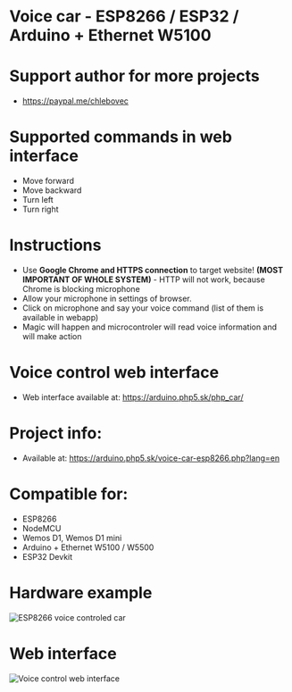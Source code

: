 # Voice car - ESP8266 / ESP32 / Arduino + Ethernet W5100

# Support author for more projects
* https://paypal.me/chlebovec

# Supported commands in web interface
* Move forward
* Move backward
* Turn left
* Turn right

# Instructions
* Use **Google Chrome and HTTPS connection** to target website! **(MOST IMPORTANT OF WHOLE SYSTEM)** - HTTP will not work, because Chrome is blocking microphone
* Allow your microphone in settings of browser.
* Click on microphone and say your voice command (list of them is available in webapp)
* Magic will happen and microcontroler will read voice information and will make action

# Voice control web interface
* Web interface available at: https://arduino.php5.sk/php_car/

# Project info:
* Available at: https://arduino.php5.sk/voice-car-esp8266.php?lang=en

# Compatible for:
* ESP8266
* NodeMCU
* Wemos D1, Wemos D1 mini
* Arduino + Ethernet W5100 / W5500
* ESP32 Devkit

# Hardware example
![ESP8266 voice controled car](https://hackster.imgix.net/uploads/attachments/395465/wificar_1axDU3rW1M.jpg?auto=compress%2Cformat&w=900&h=675&fit=min)

# Web interface
![Voice control web interface](https://i.imgur.com/amaUX1W.png)
